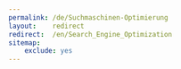 ```yaml
---
permalink: /de/Suchmaschinen-Optimierung
layout:    redirect
redirect:  /en/Search_Engine_Optimization
sitemap:
    exclude: yes
---
```

